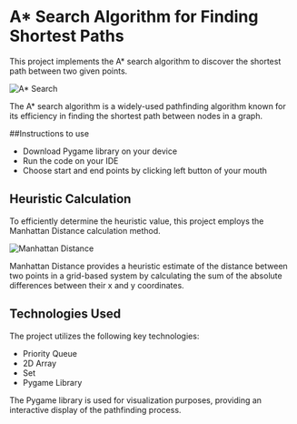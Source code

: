 # A* Search Algorithm for Finding Shortest Paths

This project implements the A* search algorithm to discover the shortest path between two given points.

![A* Search](https://miro.medium.com/v2/resize:fit:1400/1*QvF-25wEHhQiWowGeJ8JjQ.png)

The A* search algorithm is a widely-used pathfinding algorithm known for its efficiency in finding the shortest path between nodes in a graph.

##Instructions to use
- Download Pygame library on your device
- Run the code on your IDE
- Choose start and end points by clicking left button of your mouth
## Heuristic Calculation

To efficiently determine the heuristic value, this project employs the Manhattan Distance calculation method.

![Manhattan Distance](https://cdn-images-1.medium.com/max/800/1*-xXnL0liqSl-flWgCTFbiw.png)

Manhattan Distance provides a heuristic estimate of the distance between two points in a grid-based system by calculating the sum of the absolute differences between their x and y coordinates.

## Technologies Used

The project utilizes the following key technologies:

- Priority Queue
- 2D Array
- Set
- Pygame Library

The Pygame library is used for visualization purposes, providing an interactive display of the pathfinding process.
